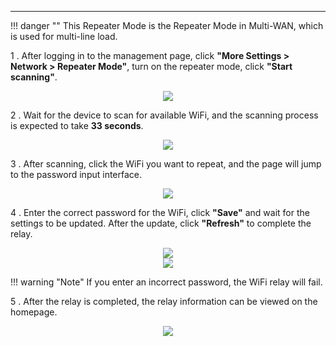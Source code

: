 
---
!!! danger ""
	This Repeater Mode is the Repeater Mode in Multi-WAN, which is used for multi-line load.

1 . After logging in to the management page, click __"More Settings > Network > Repeater Mode"__, turn on the repeater mode, click __"Start scanning"__.
<div style="text-align: center;">
	<img class="boxshadow" src="/images/multiwan05.png">
</div>


2 . Wait for the device to scan for available WiFi, and the scanning process is expected to take __33 seconds__.
<div style="text-align: center;">
    <img class="boxshadow" src="/images/multiwan06.png">
</div>

3 . After scanning, click the WiFi you want to repeat, and the page will jump to the password input interface.
<div style="text-align: center;">
    <img class="boxshadow" src="/images/multiwan07.png">
</div>

4 . Enter the correct password for the WiFi, click __"Save"__ and wait for the settings to be updated. After the update, click __"Refresh"__ to complete the relay.
<div style="text-align: center;">
    <img class="boxshadow" src="/images/multiwan08.png">
</div>

<div style="text-align: center;">
    <img class="boxshadow" src="/images/multiwan09.png">
</div>

!!! warning "Note"
	If you enter an incorrect password, the WiFi relay will fail.

5 . After the relay is completed, the relay information can be viewed on the homepage.

<div style="text-align: center;">
    <img class="boxshadow" src="/images/wifirepeater05.png">
</div>











